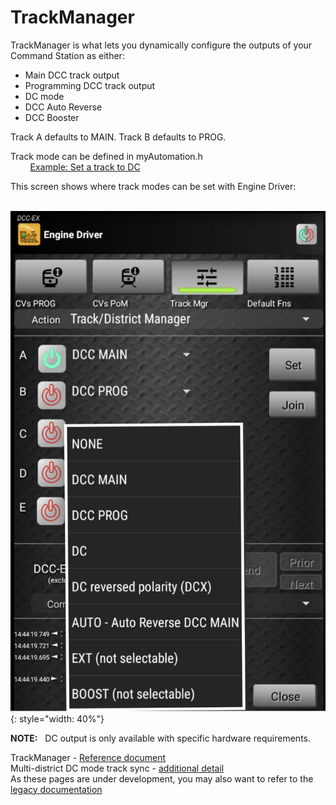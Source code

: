 # TrackManager

TrackManager is what lets you dynamically configure the outputs of your Command Station as either:

- Main DCC track output
- Programming DCC track output
- DC mode
- DCC Auto Reverse
- DCC Booster

Track A defaults to MAIN.  Track B defaults to PROG.  

Track mode can be defined in myAutomation.h  
 &nbsp; &nbsp; &nbsp; &nbsp; [Example: Set a track to DC](../exrail/cookbooks/dc-tracks.md)

This screen shows where track modes can be set with Engine Driver:  

 &nbsp; &nbsp; &nbsp; &nbsp; ![TrackManager ED](/_static/images/engine-driver/ed-trackmanager02.png){: style="width: 40%"}

**NOTE:** &nbsp; DC output is only available with specific hardware requirements.

TrackManager  -  [Reference document](/reference/04-track-manager.md)  
Multi-district DC mode track sync -  [additional detail](/reference/05-dc-track-sync.md)  
As these pages are under development, you may also want to refer to the [legacy documentation](https://dcc-ex.com/trackmanager/index.html)
